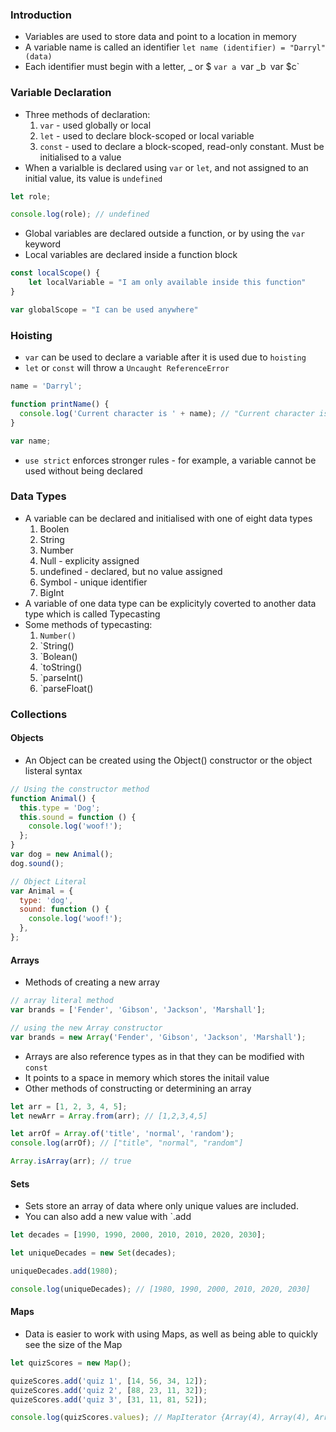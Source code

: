 ### Introduction

- Variables are used to store data and point to a location in memory
- A variable name is called an identifier
  `let name (identifier) = "Darryl" (data)`
- Each identifier must begin with a letter, \_ or $
  `var a
`var \_b`
`var $c`

### Variable Declaration

- Three methods of declaration:
  1.  `var` - used globally or local
  2.  `let` - used to declare block-scoped or local variable
  3.  `const` - used to declare a block-scoped, read-only constant. Must be initialised to a value
- When a varialble is declared using `var` or `let`, and not assigned to an initial value, its value is `undefined`

```js
let role;

console.log(role); // undefined
```

- Global variables are declared outside a function, or by using the `var` keyword
- Local variables are declared inside a function block

```js
const localScope() {
	let localVariable = "I am only available inside this function"
}

var globalScope = "I can be used anywhere"
```

### Hoisting

- `var` can be used to declare a variable after it is used due to `hoisting`
- `let` or `const` will throw a `Uncaught ReferenceError`

```js
name = 'Darryl';

function printName() {
  console.log('Current character is ' + name); // "Current character is 'Darryl'"
}

var name;
```

- `use strict` enforces stronger rules - for example, a variable cannot be used without being declared

### Data Types

- A variable can be declared and initialised with one of eight data types
  1.  Boolen
  2.  String
  3.  Number
  4.  Null - explicity assigned
  5.  undefined - declared, but no value assigned
  6.  Symbol - unique identifier
  7.  BigInt
- A variable of one data type can be explicityly coverted to another data type which is called Typecasting
- Some methods of typecasting:
  1. `Number()`
  2. `String()
  3. `Bolean()
  4. `toString()
  5. `parseInt()
  6. `parseFloat()

### Collections

#### Objects

- An Object can be created using the Object() constructor or the object listeral syntax

```js
// Using the constructor method
function Animal() {
  this.type = 'Dog';
  this.sound = function () {
    console.log('woof!');
  };
}
var dog = new Animal();
dog.sound();

// Object Literal
var Animal = {
  type: 'dog',
  sound: function () {
    console.log('woof!');
  },
};
```

#### Arrays

- Methods of creating a new array

```js
// array literal method
var brands = ['Fender', 'Gibson', 'Jackson', 'Marshall'];

// using the new Array constructor
var brands = new Array('Fender', 'Gibson', 'Jackson', 'Marshall');
```

- Arrays are also reference types as in that they can be modified with `const`
- It points to a space in memory which stores the initail value
- Other methods of constructing or determining an array

```js
let arr = [1, 2, 3, 4, 5];
let newArr = Array.from(arr); // [1,2,3,4,5]

let arrOf = Array.of('title', 'normal', 'random');
console.log(arrOf); // ["title", "normal", "random"]

Array.isArray(arr); // true
```

#### Sets

- Sets store an array of data where only unique values are included.
- You can also add a new value with `.add

```js
let decades = [1990, 1990, 2000, 2010, 2010, 2020, 2030];

let uniqueDecades = new Set(decades);

uniqueDecades.add(1980);

console.log(uniqueDecades); // [1980, 1990, 2000, 2010, 2020, 2030]
```

#### Maps

- Data is easier to work with using Maps, as well as being able to quickly see the size of the Map

```js
let quizScores = new Map();

quizeScores.add('quiz 1', [14, 56, 34, 12]);
quizeScores.add('quiz 2', [88, 23, 11, 32]);
quizeScores.add('quiz 3', [31, 11, 81, 52]);

console.log(quizScores.values); // MapIterator {Array(4), Array(4), Array(4)}
```
